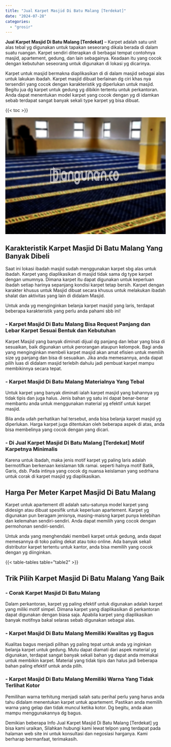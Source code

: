 ```yaml
---
title: "Jual Karpet Masjid Di Batu Malang [Terdekat]"
date: "2024-07-28"
categories: 
  - "grosir"
---
```


**Jual Karpet Masjid Di Batu Malang \[Terdekat\]** – Karpet adalah satu unit alas tebal yg digunakan untuk tapakan seseorang dikala berada di dalam suatu ruangan. Karpet sendiri diterapkan di berbagai tempat contohnya masjid, apartement, gedung, dan lain sebagainya. Keadaan itu yang cocok dengan kebutuhan seseorang untuk digunakan di lokasi yg dicarinya.

Karpet untuk masjid bermakna diaplikasikan di di dalam masjid sebagai alas untuk lakukan ibadah. Karpet masjid dibuat berlainan dg ciri khas nya tersendiri yang cocok dengan karakteristik yg diperlukan untuk masjid. Begitu jua dg karpet untuk gedung yg dibikin tertentu untuk perkantoran. Anda dapat menentukan model karpet yang cocok dengan yg di idamkan sebab terdapat sangat banyak sekali type karpet yg bisa dibuat.

{{< toc >}}

![Jual Karpet Masjid Di Batu Malang [Terdekat]](/images/grosir-karpet-murah-33.png)

## Karakteristik Karpet Masjid Di Batu Malang Yang Banyak Dibeli

Saat ini lokasi ibadah masjid sudah menggunakan karpet sbg alas untuk ibadah. Karpet yang diaplikasikan di masjid tidak sama dg type karpet dengan umumnya. Dimana karpet itu dapat digunakan untuk keperluan ibadah setiap harinya sepanjang kondisi karpet tetap bersih. Karpet dengan karakter khusus untuk Masjid dibuat secara khusus untuk melakukan ibadah shalat dan aktivitas yang lain di didalam Masjid.

Untuk anda yg menginginkan belanja karpet masjid yang laris, terdapat beberapa karakteristik yang perlu anda pahami sbb ini!

### \- Karpet Masjid Di Batu Malang Bisa Request Panjang dan Lebar Karpet Sesuai Bentuk dan Kebutuhan

Karpet Masjid yang banyak diminati dijual dg panjang dan lebar yang bisa di sesuaikan, baik digunakan untuk perorangan ataupun kelompok. Bagi anda yang menginginkan membeli karpet masjid akan amat efisien untuk memliih size yg panjang dan bisa di sesuaikan. Jika anda memesannya, anda dapat pilih luas di didalam masjid terlebih dahulu jadi pembuat karpet mampu membikinnya secara tepat.

### \- Karpet Masjid Di Batu Malang Materialnya Yang Tebal

Untuk karpet yang banyak diminati ialah karpet masjid yang bahannya yg tidak tipis dan juga halus. Jenis bahan yg satu ini dapat benar-benar membantu anda untuk menggunakan material yg efektif untuk karpet masjid.

Bila anda udah perhatikan hal tersebut, anda bisa belanja karpet masjid yg diperlukan. Harga karpet juga ditentukan oleh beberapa aspek di atas, anda bisa membelinya yang cocok dengan yang dicari.

### \- Di Jual Karpet Masjid Di Batu Malang \[Terdekat\] Motif Karpetnya Minimalis

Karena untuk ibadah, maka jenis motif karpet yg paling laris adalah bermotifkan berkenaan keislaman tdk ramai. seperti halnya motif Batik, Garis, dsb. Pada intinya yang cocok dg nuansa keislaman yang sedrhana untuk corak di karpet masjid yg diaplikasikan.

## Harga Per Meter Karpet Masjid Di Batu Malang

Karpet untuk apartement dll adalah satu-satunya model karpet yang didesign atau dibuat spesifik untuk keperluan apartement. Karpet yg digunakan pun beragam jenisnya, masing-maisng karpet punya kelebihan dan kelemahan sendiri-sendiri. Anda dapat memilih yang cocok dengan permohonan sendiri-sendiri.

Untuk anda yang menghendaki membeli karpet untuk gedung, anda dapat memesannya di toko paling dekat atau toko online. Ada banyak sekali distributor karpet tertentu untuk kantor, anda bisa memilih yang cocok dengan yg diinginkan.

{{< table-tables table="table2" >}}

## Trik Pilih Karpet Masjid Di Batu Malang Yang Baik

### \- Corak Karpet Masjid Di Batu Malang

Dalam perkantoran, karpet yg paling efektif untuk digunakan adalah karpet yang miliki motif simpel. Dimana karpet yang diaplikasikan di perkantoran dapat digunakan dengan biasa saja. Apabila karpet yang diaplikasikan banyak motifnya bakal selaras sebab digunakan sebagai alas.

### \- Karpet Masjid Di Batu Malang Memiliki Kwalitas yg Bagus

Kualitas bagus menjadi pilihan yg paling tepat untuk anda yg inginkan belanja karpet untuk gedung. Mutu dapat diamati dari aspek material yg digunakan, terdapat sangat banyak sekali bahan yg dapat anda memakai untuk membikin karpet. Material yang tidak tipis dan halus jadi beberapa bahan paling efektif untuk anda pilih.

### \- Karpet Masjid Di Batu Malang Memiliki Warna Yang Tidak Terlihat Kotor

Pemilihan warna terhitung menjadi salah satu perihal perlu yang harus anda tahu didalam menentukan karpet untuk apartement. Pastikan anda memilih warna yang gelap dan tidak muncul ketika kotor. Dg begitu, anda akan mampu menggunakannya dg bagus.

Demikian beberapa Info Jual Karpet Masjid Di Batu Malang \[Terdekat\] yg bisa kami uraikan, Silahkan hubungi kami lewat telpon yang terdapat pada halaman web site ini untuk konsultasi dan negosiasi harganya. Kami berharap bermanfaat, terimakasih.
